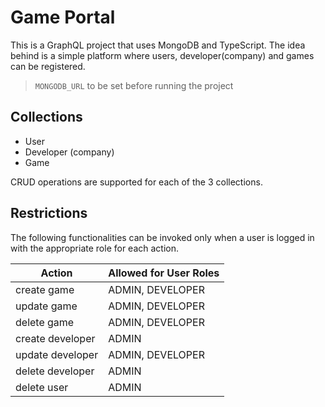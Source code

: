 # Game Portal

This is a GraphQL project that uses MongoDB and TypeScript. The idea behind is a simple platform where users, developer(company) and games can be registered.

> ``MONGODB_URL`` to be set before running the project

## Collections
- User
- Developer (company)
- Game

CRUD operations are supported for each of the 3 collections.

## Restrictions

The following functionalities can be invoked only when a user is logged in with the appropriate role for each action.

| Action | Allowed for User Roles |
| ------ | ------ |
| create game | ADMIN, DEVELOPER |
| update game | ADMIN, DEVELOPER |
| delete game | ADMIN, DEVELOPER |
| create developer | ADMIN |
| update developer | ADMIN, DEVELOPER |
| delete developer | ADMIN |
| delete user | ADMIN |